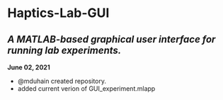 # Haptics-Lab-GUI
*A MATLAB-based graphical user interface for running lab experiments.*
---

**June 02, 2021**
- @mduhain created repository.
- added current verion of GUI_experiment.mlapp
